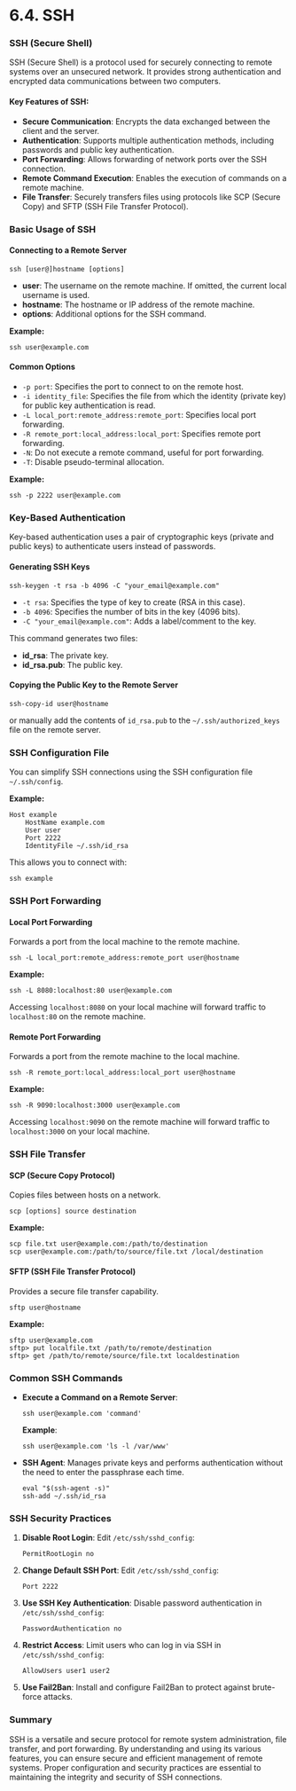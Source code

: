 # 6.4. SSH

### SSH (Secure Shell)

SSH (Secure Shell) is a protocol used for securely connecting to remote systems over an unsecured network. It provides strong authentication and encrypted data communications between two computers.

#### Key Features of SSH:

- **Secure Communication**: Encrypts the data exchanged between the client and the server.
- **Authentication**: Supports multiple authentication methods, including passwords and public key authentication.
- **Port Forwarding**: Allows forwarding of network ports over the SSH connection.
- **Remote Command Execution**: Enables the execution of commands on a remote machine.
- **File Transfer**: Securely transfers files using protocols like SCP (Secure Copy) and SFTP (SSH File Transfer Protocol).

### Basic Usage of SSH

#### Connecting to a Remote Server

```
ssh [user@]hostname [options]
```

- **user**: The username on the remote machine. If omitted, the current local username is used.
- **hostname**: The hostname or IP address of the remote machine.
- **options**: Additional options for the SSH command.

**Example:**

```
ssh user@example.com
```

#### Common Options

- `-p port`: Specifies the port to connect to on the remote host.
- `-i identity_file`: Specifies the file from which the identity (private key) for public key authentication is read.
- `-L local_port:remote_address:remote_port`: Specifies local port forwarding.
- `-R remote_port:local_address:local_port`: Specifies remote port forwarding.
- `-N`: Do not execute a remote command, useful for port forwarding.
- `-T`: Disable pseudo-terminal allocation.

**Example:**

```
ssh -p 2222 user@example.com
```

### Key-Based Authentication

Key-based authentication uses a pair of cryptographic keys (private and public keys) to authenticate users instead of passwords.

#### Generating SSH Keys

```
ssh-keygen -t rsa -b 4096 -C "your_email@example.com"
```

- `-t rsa`: Specifies the type of key to create (RSA in this case).
- `-b 4096`: Specifies the number of bits in the key (4096 bits).
- `-C "your_email@example.com"`: Adds a label/comment to the key.

This command generates two files:

- **id_rsa**: The private key.
- **id_rsa.pub**: The public key.

#### Copying the Public Key to the Remote Server

```
ssh-copy-id user@hostname
```

or manually add the contents of `id_rsa.pub` to the `~/.ssh/authorized_keys` file on the remote server.

### SSH Configuration File

You can simplify SSH connections using the SSH configuration file `~/.ssh/config`.

**Example:**

```
Host example
    HostName example.com
    User user
    Port 2222
    IdentityFile ~/.ssh/id_rsa
```

This allows you to connect with:

```
ssh example
```

### SSH Port Forwarding

#### Local Port Forwarding

Forwards a port from the local machine to the remote machine.

```
ssh -L local_port:remote_address:remote_port user@hostname
```

**Example:**

```
ssh -L 8080:localhost:80 user@example.com
```

Accessing `localhost:8080` on your local machine will forward traffic to `localhost:80` on the remote machine.

#### Remote Port Forwarding

Forwards a port from the remote machine to the local machine.

```
ssh -R remote_port:local_address:local_port user@hostname
```

**Example:**

```
ssh -R 9090:localhost:3000 user@example.com
```

Accessing `localhost:9090` on the remote machine will forward traffic to `localhost:3000` on your local machine.

### SSH File Transfer

#### SCP (Secure Copy Protocol)

Copies files between hosts on a network.

```
scp [options] source destination
```

**Example:**

```
scp file.txt user@example.com:/path/to/destination
scp user@example.com:/path/to/source/file.txt /local/destination
```

#### SFTP (SSH File Transfer Protocol)

Provides a secure file transfer capability.

```
sftp user@hostname
```

**Example:**

```
sftp user@example.com
sftp> put localfile.txt /path/to/remote/destination
sftp> get /path/to/remote/source/file.txt localdestination
```

### Common SSH Commands

- **Execute a Command on a Remote Server**:

  ```
  ssh user@example.com 'command'
  ```

  **Example**:

  ```
  ssh user@example.com 'ls -l /var/www'
  ```

- **SSH Agent**:
  Manages private keys and performs authentication without the need to enter the passphrase each time.
  ```
  eval "$(ssh-agent -s)"
  ssh-add ~/.ssh/id_rsa
  ```

### SSH Security Practices

1. **Disable Root Login**:
   Edit `/etc/ssh/sshd_config`:

   ```
   PermitRootLogin no
   ```

2. **Change Default SSH Port**:
   Edit `/etc/ssh/sshd_config`:

   ```
   Port 2222
   ```

3. **Use SSH Key Authentication**:
   Disable password authentication in `/etc/ssh/sshd_config`:

   ```
   PasswordAuthentication no
   ```

4. **Restrict Access**:
   Limit users who can log in via SSH in `/etc/ssh/sshd_config`:

   ```
   AllowUsers user1 user2
   ```

5. **Use Fail2Ban**:
   Install and configure Fail2Ban to protect against brute-force attacks.

### Summary

SSH is a versatile and secure protocol for remote system administration, file transfer, and port forwarding. By understanding and using its various features, you can ensure secure and efficient management of remote systems. Proper configuration and security practices are essential to maintaining the integrity and security of SSH connections.

